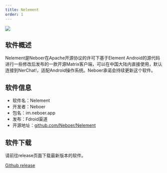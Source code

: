 ```yaml
---
title: Nelement
order: 1
---
```


![](/nelement_icon.png)

## 软件概述

Nelement是Neboer在Apache开源协议的许可下基于Element Android的源代码进行一些修改后发布的一款开源Matrix客户端，可以在中国大陆内直接使用，默认连接到NerChat!，适配Android操作系统。Neboer承诺会持续更新这个软件。

## 软件信息

- 软件名：Nelement
- 开发者：Neboer
- 包名：im.neboer.app
- 发布：Fdroid渠道
- 开源地址：[github.com/Neboer/Nelement](https://github.com/Neboer/Nelement)

## 软件下载

请前往release页面下载最新版本的软件。

[Github release](https://github.com/Neboer/Nelement/releases)